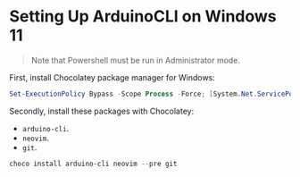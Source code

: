 # Setting Up ArduinoCLI on Windows 11

> Note that Powershell must be run in Administrator mode.

First, install Chocolatey package manager for Windows:

```powershell
Set-ExecutionPolicy Bypass -Scope Process -Force; [System.Net.ServicePointManager]::SecurityProtocol = [System.Net.ServicePointManager]::SecurityProtocol -bor 3072; iex ((New-Object System.Net.WebClient).DownloadString('https://community.chocolatey.org/install.ps1'))
```

Secondly, install these packages with Chocolatey:

- `arduino-cli`.
- `neovim`.
- `git`.

```powershell
choco install arduino-cli neovim --pre git
```
